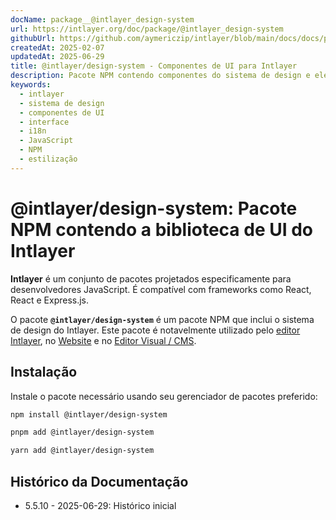 ```yaml
---
docName: package__@intlayer_design-system
url: https://intlayer.org/doc/package/@intlayer_design-system
githubUrl: https://github.com/aymericzip/intlayer/blob/main/docs/docs/pt/packages/@intlayer/design-system/index.md
createdAt: 2025-02-07
updatedAt: 2025-06-29
title: @intlayer/design-system - Componentes de UI para Intlayer
description: Pacote NPM contendo componentes do sistema de design e elementos de UI para construir interfaces de usuário consistentes com a internacionalização do Intlayer.
keywords:
  - intlayer
  - sistema de design
  - componentes de UI
  - interface
  - i18n
  - JavaScript
  - NPM
  - estilização
---
```


# @intlayer/design-system: Pacote NPM contendo a biblioteca de UI do Intlayer

**Intlayer** é um conjunto de pacotes projetados especificamente para desenvolvedores JavaScript. É compatível com frameworks como React, React e Express.js.

O pacote **`@intlayer/design-system`** é um pacote NPM que inclui o sistema de design do Intlayer. Este pacote é notavelmente utilizado pelo [editor Intlayer](https://github.com/aymericzip/intlayer/tree/main/docs/pt/packages/intlayer-editor/index.md), no [Website](https://intlayer.org) e no [Editor Visual / CMS](https://intlayer.org/dashboard).

## Instalação

Instale o pacote necessário usando seu gerenciador de pacotes preferido:

```bash packageManager="npm"
npm install @intlayer/design-system
```

```bash packageManager="pnpm"
pnpm add @intlayer/design-system
```

```bash packageManager="yarn"
yarn add @intlayer/design-system
```

## Histórico da Documentação

- 5.5.10 - 2025-06-29: Histórico inicial
